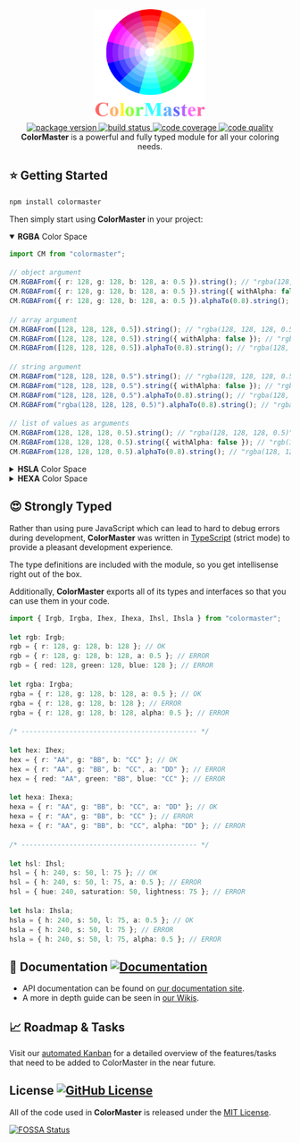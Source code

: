 <!-- markdownlint-disable no-inline-html -->
<!-- markdownlint-disable first-line-heading -->
<div align="center">
  <a href="https://github.com/lbragile/ColorMaster">
    <img src="public/logo.png" width="200" height="200" alt="ColorMaster Logo" />
  </a>
</div>

<div align="center">
  <a href="https://www.npmjs.com/package/colormaster">
    <img alt="package version" src="https://img.shields.io/npm/v/colormaster?label=NPM&logo=npm&style=flat-square" />
  </a>
  <a href="https://github.com/lbragile/ColorMaster/actions">
    <img alt="build status" src="https://img.shields.io/github/workflow/status/lbragile/ColorMaster/Testing?color=%2300D800&label=Build&logo=github&style=flat-square" />
  </a>
  <a href="https://codecov.io/gh/lbragile/ColorMaster">
    <img alt='code coverage' src="https://img.shields.io/codecov/c/github/lbragile/colormaster/develop?color=%2300D800&label=Coverage&logo=codecov&style=flat-square"/>
  </a>
  <a href="https://www.codefactor.io/repository/github/lbragile/colormaster">
    <img alt="code quality" src="https://img.shields.io/codefactor/grade/github/lbragile/ColorMaster/develop?color=%2300D800&label=Code%20Quality&logo=codefactor&style=flat-square" />
  </a>
</div>

<div align="center">
  <strong>ColorMaster</strong> is a powerful and fully typed module for all your coloring needs.
</div>
<!-- markdownlint-enable first-line-heading -->
<!-- markdownlint-enable no-inline-html -->

## ⭐ Getting Started

```markdown
npm install colormaster
```

Then simply start using **ColorMaster** in your project:

<!-- markdownlint-disable no-inline-html -->
<details open>
<summary><b>RGBA</b> Color Space</summary>

```ts
import CM from "colormaster";

// object argument
CM.RGBAFrom({ r: 128, g: 128, b: 128, a: 0.5 }).string(); // "rgba(128, 128, 128, 0.5)"
CM.RGBAFrom({ r: 128, g: 128, b: 128, a: 0.5 }).string({ withAlpha: false }); // "rgb(128, 128, 128)"
CM.RGBAFrom({ r: 128, g: 128, b: 128, a: 0.5 }).alphaTo(0.8).string(); // "rgba(128, 128, 128, 0.8)"

// array argument
CM.RGBAFrom([128, 128, 128, 0.5]).string(); // "rgba(128, 128, 128, 0.5)"
CM.RGBAFrom([128, 128, 128, 0.5]).string({ withAlpha: false }); // "rgb(128, 128, 128)"
CM.RGBAFrom([128, 128, 128, 0.5]).alphaTo(0.8).string(); // "rgba(128, 128, 128, 0.8)"

// string argument
CM.RGBAFrom("128, 128, 128, 0.5").string(); // "rgba(128, 128, 128, 0.5)"
CM.RGBAFrom("128, 128, 128, 0.5").string({ withAlpha: false }); // "rgb(128, 128, 128)"
CM.RGBAFrom("128, 128, 128, 0.5").alphaTo(0.8).string(); // "rgba(128, 128, 128, 0.8)"
CM.RGBAFrom("rgba(128, 128, 128, 0.5)").alphaTo(0.8).string(); // "rgba(128, 128, 128, 0.8)"

// list of values as arguments
CM.RGBAFrom(128, 128, 128, 0.5).string(); // "rgba(128, 128, 128, 0.5)"
CM.RGBAFrom(128, 128, 128, 0.5).string({ withAlpha: false }); // "rgb(128, 128, 128)"
CM.RGBAFrom(128, 128, 128, 0.5).alphaTo(0.8).string(); // "rgba(128, 128, 128, 0.8)"
```

</details>

<details>
<summary><b>HSLA</b> Color Space</summary>

```ts
import CM from "colormaster";

// object argument
CM.HSLAFrom({ h: 300, s: 50, l: 60, a: 0.5 }).string(); // "hsla(300, 50%, 60%, 0.5)"
CM.HSLAFrom({ h: 300, s: 50, l: 60, a: 0.5 }).string({ withAlpha: false }); // "hsl(300, 50%, 60%)"
CM.HSLAFrom({ h: 300, s: 50, l: 60, a: 0.5 }).alphaTo(0.8).string(); // "hsla(300, 50%, 60%, 0.8)"

// array argument
CM.HSLAFrom([300, 50, 60, 0.5]).string(); // "hsla(300, 50%, 60%, 0.5)"
CM.HSLAFrom([300, 50, 60, 0.5]).string({ withAlpha: false }); // "hsl(300, 50%, 60%)"
CM.HSLAFrom([300, 50, 60, 0.5]).alphaTo(0.8).string(); // "hsla(300, 50%, 60%, 0.8)"

// string argument
CM.HSLAFrom("300, 50%, 60, 0.5").string(); // "hsla(300, 50%, 60%, 0.5)"
CM.HSLAFrom("300, 50, 60%, 0.5").string({ withAlpha: false }); // "hsl(300, 50%, 60%)"
CM.HSLAFrom("300, 50%, 60%, 0.5").alphaTo(0.8).string(); // "hsla(300, 50%, 60%, 0.8)"
CM.HSLAFrom("hsla(300, 50%, 60%, 0.5)").alphaTo(0.8).string(); // "hsla(300, 50%, 60%, 0.8)"

// list of values as arguments
CM.HSLAFrom(300, 50, 60, 0.5).string(); // "hsla(300, 50%, 60%, 0.5)"
CM.HSLAFrom(300, 50, 60, 0.5).string({ withAlpha: false }); // "hsl(300, 50%, 60%)"
CM.HSLAFrom(300, 50, 60, 0.5).alphaTo(0.8).string(); // "hsla(300, 50%, 60%, 0.8)"
```

</details>

<details>
<summary><b>HEXA</b> Color Space</summary>

```ts
import CM from "colormaster";

// object argument
CM.HEXAFrom({ r: "44", g: "55", b: "66", a: "77" }).string(); // "#44556677"
CM.HEXAFrom({ r: "44", g: "55", b: "66", a: "77" }).string({ withAlpha: false }); // "#445566"
CM.HEXAFrom({ r: "44", g: "55", b: "66", a: "77" }).alphaTo("CC").string(); // "#445566CC"

// array argument
CM.HEXAFrom(["44", "55", "66", "77"]).string(); // "#44556677"
CM.HEXAFrom(["44", "55", "66", "77"]).string({ withAlpha: false }); // "#445566"
CM.HEXAFrom(["44", "55", "66", "77"]).alphaTo("CC").string(); // "#445566CC"

// string argument
CM.HEXAFrom("44, 55, 66, 77").string(); // "#44556677"
CM.HEXAFrom("44, 55, 66, 77").string({ withAlpha: false }); // "#445566"
CM.HEXAFrom("44, 55, 66, 77").alphaTo("CC").string(); // "#445566CC"
CM.HEXAFrom("#44556677").alphaTo("CC").string(); // "#445566CC"

// list of values as arguments
CM.HEXAFrom("44", "55", "66", "77").string(); // "#44556677"
CM.HEXAFrom("44", "55", "66", "77").string({ withAlpha: false }); // "#445566"
CM.HEXAFrom("44", "55", "66", "77").alphaTo("CC").string(); // "#445566CC"
```

**Note:** HEXA string are always returned in _upperCase_ by **ColorMaster**. If you prefer _lowerCase_ strings,
you can simply use (chain) the built in `toLowerCase()`. More information is available [here](https://developer.mozilla.org/en-US/docs/Web/JavaScript/Reference/Global_Objects/String/toLowerCase)

</details>

<!-- markdownlint-enable no-inline-html -->

## 😍 Strongly Typed

Rather than using pure JavaScript which can lead to hard to debug errors during development, **ColorMaster** was written in [TypeScript](https://www.typescriptlang.org/) (strict mode) to provide a pleasant development experience.

The type definitions are included with the module, so you get intellisense right out of the box.

Additionally, **ColorMaster** exports all of its types and interfaces so that you can use them in your code.

```ts
import { Irgb, Irgba, Ihex, Ihexa, Ihsl, Ihsla } from "colormaster";

let rgb: Irgb;
rgb = { r: 128, g: 128, b: 128 }; // OK
rgb = { r: 128, g: 128, b: 128, a: 0.5 }; // ERROR
rgb = { red: 128, green: 128, blue: 128 }; // ERROR

let rgba: Irgba;
rgba = { r: 128, g: 128, b: 128, a: 0.5 }; // OK
rgba = { r: 128, g: 128, b: 128 }; // ERROR
rgba = { r: 128, g: 128, b: 128, alpha: 0.5 }; // ERROR

/* -------------------------------------------- */

let hex: Ihex;
hex = { r: "AA", g: "BB", b: "CC" }; // OK
hex = { r: "AA", g: "BB", b: "CC", a: "DD" }; // ERROR
hex = { red: "AA", green: "BB", blue: "CC" }; // ERROR

let hexa: Ihexa;
hexa = { r: "AA", g: "BB", b: "CC", a: "DD" }; // OK
hexa = { r: "AA", g: "BB", b: "CC" }; // ERROR
hexa = { r: "AA", g: "BB", b: "CC", alpha: "DD" }; // ERROR

/* -------------------------------------------- */

let hsl: Ihsl;
hsl = { h: 240, s: 50, l: 75 }; // OK
hsl = { h: 240, s: 50, l: 75, a: 0.5 }; // ERROR
hsl = { hue: 240, saturation: 50, lightness: 75 }; // ERROR

let hsla: Ihsla;
hsla = { h: 240, s: 50, l: 75, a: 0.5 }; // OK
hsla = { h: 240, s: 50, l: 75 }; // ERROR
hsla = { h: 240, s: 50, l: 75, alpha: 0.5 }; // ERROR
```

## 📕 Documentation [![Documentation](https://img.shields.io/badge/Documentation-available-brightgreen?color=00D800&style=flat-square&logo=github)](https://lbragile.github.io/ColorMaster/)

- API documentation can be found on [our documentation site](https://lbragile.github.io/ColorMaster/).
- A more in depth guide can be seen in [our Wikis](https://github.com/lbragile/ColorMaster/wiki).

## 📈 Roadmap & Tasks

Visit our [automated Kanban](https://github.com/lbragile/ColorMaster/projects) for a detailed overview of the features/tasks that need to be added to ColorMaster in the near future.

## License [![GitHub License](https://img.shields.io/github/license/lbragile/colormaster?color=00D800&label=License&logo=github&style=flat-square)](https://github.com/lbragile/ColorMaster/blob/master/LICENSE)

All of the code used in **ColorMaster** is released under the [MIT License](https://github.com/lbragile/ColorMaster/blob/master/LICENSE).

[![FOSSA Status](https://app.fossa.com/api/projects/git%2Bgithub.com%2Flbragile%2FColorMaster.svg?type=large)](https://app.fossa.com/projects/git%2Bgithub.com%2Flbragile%2FColorMaster?utm_source=share_link)
